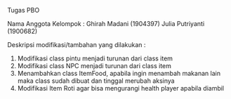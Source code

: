Tugas PBO

Nama Anggota Kelompok :
Ghirah Madani (1904397)
Julia Putriyanti  (1900682)

Deskripsi modifikasi/tambahan yang dilakukan :
1. Modifikasi class pintu menjadi turunan dari class item
2. Modifikasi class NPC menjadi turunan dari class item
3. Menambahkan class ItemFood, apabila ingin menambah makanan lain maka class sudah dibuat dan tinggal merubah aksinya
4. Modifikasi Item Roti agar bisa mengurangi health player apabila diambil
